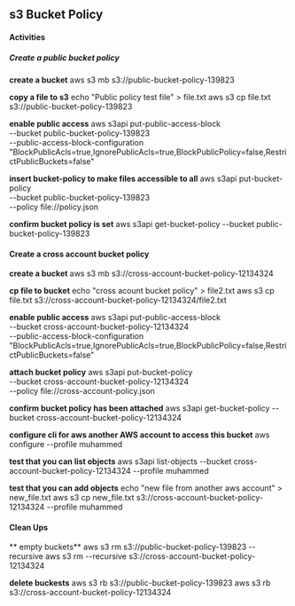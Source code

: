 ## s3 Bucket Policy

#### Activities

##### Create a public bucket policy

**create a bucket**
aws s3 mb s3://public-bucket-policy-139823

**copy a file to s3**
echo "Public policy test file" > file.txt
aws s3 cp file.txt s3://public-bucket-policy-139823

**enable public access**
aws s3api put-public-access-block \
    --bucket public-bucket-policy-139823 \
    --public-access-block-configuration "BlockPublicAcls=true,IgnorePublicAcls=true,BlockPublicPolicy=false,RestrictPublicBuckets=false"

**insert bucket-policy to make files accessible to all**
aws s3api put-bucket-policy \
    --bucket public-bucket-policy-139823 \
    --policy file://policy.json

**confirm bucket policy is set**
aws s3api get-bucket-policy --bucket public-bucket-policy-139823

#### Create a cross account bucket policy

**create a bucket**
aws s3 mb s3://cross-account-bucket-policy-12134324

**cp file to bucket**
echo "cross acount bucket policy" > file2.txt
aws s3 cp file.txt s3://cross-account-bucket-policy-12134324/file2.txt

**enable public access**
aws s3api put-public-access-block \
    --bucket cross-account-bucket-policy-12134324 \
    --public-access-block-configuration "BlockPublicAcls=true,IgnorePublicAcls=true,BlockPublicPolicy=false,RestrictPublicBuckets=false"

**attach bucket policy**
aws s3api put-bucket-policy \
    --bucket cross-account-bucket-policy-12134324 \
    --policy file://cross-account-policy.json


**confirm bucket policy has been attached**
aws s3api get-bucket-policy --bucket cross-account-bucket-policy-12134324

**configure cli for aws another AWS account to access this bucket**
aws configure --profile muhammed

**test that you can list objects**
aws s3api list-objects --bucket cross-account-bucket-policy-12134324 --profile muhammed

**test that you can add objects**
echo "new file from another aws account" > new_file.txt
aws s3 cp new_file.txt s3://cross-account-bucket-policy-12134324 --profile muhammed

#### Clean Ups
** empty buckets**
aws s3 rm s3://public-bucket-policy-139823 --recursive 
aws s3 rm --recursive  s3://cross-account-bucket-policy-12134324

**delete buckests**
aws s3 rb s3://public-bucket-policy-139823
aws s3 rb s3://cross-account-bucket-policy-12134324


